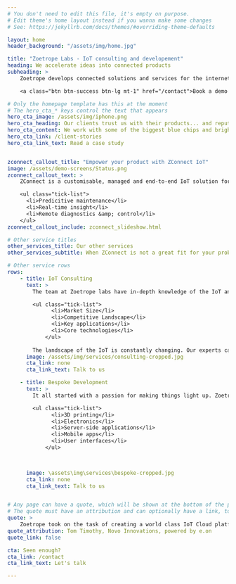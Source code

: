 ```yaml
---
# You don't need to edit this file, it's empty on purpose.
# Edit theme's home layout instead if you wanna make some changes
# See: https://jekyllrb.com/docs/themes/#overriding-theme-defaults

layout: home
header_background: "/assets/img/home.jpg"

title: "Zoetrope Labs - IoT consulting and developement"
heading: We accelerate ideas into connected products
subheading: >
    Zoetrope develops connected solutions and services for the internet of things, helping our clients enchance their existing products.

    <a class="btn btn-success btn-lg mt-1" href="/contact">Book a demo <span class="icon icon-chevron-small-right"></span></a>

# Only the homepage template has this at the moment
# The hero_cta_* keys control the text that appears
hero_cta_image: /assets/img/iphone.png
hero_cta_heading: Our clients trust us with their products... and reputation.
hero_cta_content: We work with some of the biggest blue chips and brightest startups to enable connected products to generate business value
hero_cta_link: /client-stories
hero_cta_link_text: Read a case study


zconnect_callout_title: "Empower your product with ZConnect IoT"
image: /assets/demo-screens/Status.png
zconnect_callout_text: >
    ZConnect is a customisable, managed and end-to-end IoT solution for connecting your products and producing actionable insight.

    <ul class="tick-list">
      <li>Predicitive maintenance</li>
      <li>Real-time insight</li>
      <li>Remote diagnostics &amp; control</li>
    </ul>
zconnect_callout_include: zconnect_slideshow.html

# Other service titles
other_services_title: Our other services
other_services_subtitle: When ZConnect is not a great fit for your problem, we've got other tricks up our sleeve.

# Other service rows
rows:
    - title: IoT Consulting
      text: >
        The team at Zoetrope labs have in-depth knowledge of the IoT and of technology more broadly. Combined with experience of IoT deployments, this puts us in a unique position to advise on how technology may shape your business, including: 

        <ul class="tick-list">
              <li>Market Size</li>
              <li>Competitive Landscape</li>
              <li>Key applications</li>
              <li>Core technologies</li>
            </ul>
   
        The landscape of the IoT is constantly changing. Our experts can help you prepare for the regulatory and technological challenges facing IoT deployments.
      image: /assets/img/services/consulting-cropped.jpg
      cta_link: none
      cta_link_text: Talk to us

    - title: Bespoke Development
      text: >
        It all started with a passion for making things light up. Zoetrope can make anything from prototypes through to complete production systems. Zoetrope's key USP is the ability to work accross the whole stack, including:

        <ul class="tick-list">
              <li>3D printing</li>
              <li>Electronics</li>
              <li>Server-side applications</li>
              <li>Mobile apps</li>
              <li>User interfaces</li>
            </ul>


       
      image: \assets\img\services\bespoke-cropped.jpg
      cta_link: none
      cta_link_text: Talk to us


# Any page can have a quote, which will be shown at the bottom of the page. This should be used to call out the good work we've been doing.
# The quote must have an attribution and can optionally have a link, to another page or another site.
quote: >
    Zoetrope took on the task of creating a world class IoT Cloud platform and mobile application that was easily scalable to serve millions of customers for Novo.
quote_attribution: Tom Timothy, Novo Innovations, powered by e.on
quote_link: false

cta: Seen enough?
cta_link: /contact
cta_link_text: Let's talk

---
```

